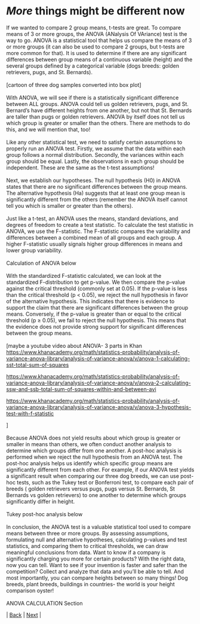 # _More_ things might be different now

If we wanted to compare 2 group means, t-tests are great. To compare means of 3 or more groups, the ANOVA (ANalysis Of VAriance) test is the way to go. ANOVA is a statistical tool that helps us compare the means of 3 or more groups (it can also be used to compare 2 groups, but t-tests are more common for that). It is used to determine if there are any significant differences between group means of a continuous variable (height) and the several groups defined by a categorical variable (dogs breeds: golden retrievers, pugs, and St. Bernards). <br>
<br>
[cartoon of three dog samples converted into box plot] <br>
<br>
With ANOVA, we will see if there is a statistically significant difference between ALL groups. ANOVA could tell us golden retrievers, pugs, and St. Bernard’s have different heights from one another, but not that St. Bernards are taller than pugs or golden retrievers. ANOVA by itself does not tell us which group is greater or smaller than the others. There are methods to do this, and we will mention that, too! <br>
<br>
Like any other statistical test,  we need to satisfy certain assumptions to properly run an ANOVA test. Firstly, we assume that the data within each group follows a normal distribution. Secondly, the variances within each group should be equal. Lastly, the observations in each group should be independent. These are the same as the t-test assumptions! <br>
<br>
Next, we establish our hypotheses. The null hypothesis (H0) in ANOVA states that there are no significant differences between the group means. The alternative hypothesis (Ha) suggests that at least one group mean is significantly different from the others (remember the ANOVA itself cannot tell you which is smaller or greater than the others). <br>
<br>
Just like a t-test, an ANOVA uses the means, standard deviations, and degrees of freedom to create a test statistic. To calculate the test statistic in ANOVA, we use the F-statistic. The F-statistic compares the variability and differences between a combined mean of all groups and each group. A higher F-statistic usually signals higher group differences in means and lower group variability. <br>
<br>
Calculation of ANOVA below <br>
<br>
With the standardized F-statistic calculated, we can look at the standardized F-distribution to get p-value. We then compare the p-value against the critical threshold (commonly set at 0.05). If the p-value is less than the critical threshold (p < 0.05), we reject the null hypothesis in favor of the alternative hypothesis. This indicates that there is evidence to support the claim that there are significant differences between the group means. Conversely, if the p-value is greater than or equal to the critical threshold (p ≥ 0.05), we fail to reject the null hypothesis. This means that the evidence does not provide strong support for significant differences between the group means. <br>
<br>
[maybe a youtube video about ANOVA- 3 parts in Khan
https://www.khanacademy.org/math/statistics-probability/analysis-of-variance-anova-library/analysis-of-variance-anova/v/anova-1-calculating-sst-total-sum-of-squares

https://www.khanacademy.org/math/statistics-probability/analysis-of-variance-anova-library/analysis-of-variance-anova/v/anova-2-calculating-ssw-and-ssb-total-sum-of-squares-within-and-between-avi

https://www.khanacademy.org/math/statistics-probability/analysis-of-variance-anova-library/analysis-of-variance-anova/v/anova-3-hypothesis-test-with-f-statistic

] <br>
<br>
Because ANOVA does not yield results about which group is greater or smaller in means than others, we often conduct another analysis to determine which groups differ from one another. A post-hoc analysis is performed when we reject the null hypothesis from an ANOVA test. The post-hoc analysis helps us identify which specific group means are significantly different from each other. For example, if our ANOVA test yields a significant result when comparing our three dog breeds, we can use post-hoc tests, such as the Tukey test or Bonferroni test, to compare each pair of breeds ( golden retrievers versus pugs, pugs versus St. Bernards, St Bernards vs golden retrievers) to one another to determine which groups significantly differ in height. <br>
<br> 
Tukey post-hoc analysis below <br>
<br>
In conclusion, the ANOVA test is a valuable statistical tool used to compare means between three or more groups. By assessing assumptions, formulating null and alternative hypotheses, calculating p-values and test statistics, and comparing them to critical thresholds, we can draw meaningful conclusions from data. Want to know if a company is significantly charging you more for certain products? With the right data, now you can tell. Want to see if your invention is faster and safer than the competition? Collect and analyze that data and you’ll be able to tell. And most importantly, you can compare heights between so many things! Dog breeds, plant breeds, buildings in countries- the world is your height comparison oyster! <br>
<br>
ANOVA CALCULATION Section

| [Back](https://benrushscience.github.io/learning-data-science/) | [Next](https://benrushscience.github.io/learning-data-science/pages/10-correlations.html) |
